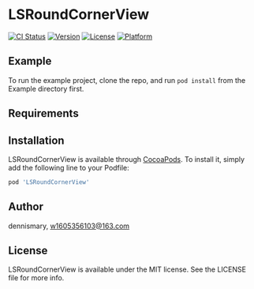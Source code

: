 # LSRoundCornerView

[![CI Status](https://img.shields.io/travis/dennismary/LSRoundCornerView.svg?style=flat)](https://travis-ci.org/dennismary/LSRoundCornerView)
[![Version](https://img.shields.io/cocoapods/v/LSRoundCornerView.svg?style=flat)](https://cocoapods.org/pods/LSRoundCornerView)
[![License](https://img.shields.io/cocoapods/l/LSRoundCornerView.svg?style=flat)](https://cocoapods.org/pods/LSRoundCornerView)
[![Platform](https://img.shields.io/cocoapods/p/LSRoundCornerView.svg?style=flat)](https://cocoapods.org/pods/LSRoundCornerView)

## Example

To run the example project, clone the repo, and run `pod install` from the Example directory first.

## Requirements

## Installation

LSRoundCornerView is available through [CocoaPods](https://cocoapods.org). To install
it, simply add the following line to your Podfile:

```ruby
pod 'LSRoundCornerView'
```

## Author

dennismary, w1605356103@163.com

## License

LSRoundCornerView is available under the MIT license. See the LICENSE file for more info.
